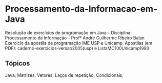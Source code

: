 # Processamento-da-Informacao-em-Java
Resolução de exercícios de programação em Java - Disciplina: Processamento da Informação - Profº  André Guilherme Ribeiro Balan
Exercicio da apostila de programação IME USP e Unicamp.
Apostilas (em PDF): caderno-exercicios-versao2005(usp) e ListaMC100Unicamp1993

## Tópicos
Java; Matrizes; Vetores; Laços de repetição; Condicionais;
